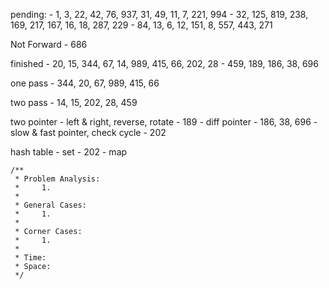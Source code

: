 pending:
    - 1, 3, 22, 42, 76, 937, 31, 49, 11, 7, 221, 994
    - 32, 125, 819, 238, 169, 217, 167, 16, 18, 287, 229
    - 84, 13, 6, 12, 151, 8, 557, 443, 271

Not Forward
    - 686

finished
    - 20, 15, 344, 67, 14, 989, 415, 66, 202, 28
    - 459, 189, 186, 38, 696

one pass
    - 344, 20, 67, 989, 415, 66

two pass
    - 14, 15, 202, 28, 459

two pointer
    - left & right, reverse, rotate
        - 189
    - diff pointer
        - 186, 38, 696
    - slow & fast pointer, check cycle
        - 202

hash table
    - set
        - 202
    - map

    /**
     * Problem Analysis:
     *     1.
     *
     * General Cases:
     *     1.
     *
     * Corner Cases:
     *     1.
     *
     * Time:
     * Space:
     */
